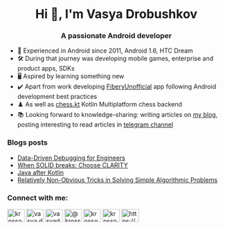 <h1 align="center">Hi 👋, I'm Vasya Drobushkov</h1>
<h3 align="center">A passionate Android developer</h3>

- 👴 Experienced in Android since 2011, Android 1.6, HTC Dream
- 🛠️ During that journey was developing mobile games, enterprise and product apps, SDKs
- 🖥️ Aspired by learning something new
- ✔️ Apart from work developing [FiberyUnofficial](https://github.com/krossovochkin/FiberyUnofficial) app following Android development best practices
- ♟️ As well as [chess.kt](https://github.com/krossovochkin/chess.kt) Kotlin Multiplatform chess backend
- 📚 Looking forward to knowledge-sharing: writing articles on [my blog](https://krossovochkin.com), posting interesting to read articles in [telegram channel](https://t.me/krossovochkin_newsletter)

### Blogs posts
<!-- BLOG-POST-LIST:START -->
- [Data-Driven Debugging for Engineers](https://krossovochkin.com/posts/2025_06_03_data_driven_debugging_for_engineers/)
- [When SOLID breaks: Choose CLARITY](https://krossovochkin.com/posts/2025_05_05_when_solid_breaks_choose_clarity/)
- [Java after Kotlin](https://krossovochkin.com/posts/2025_02_17_java_after_kotlin/)
- [Relatively Non-Obvious Tricks in Solving Simple Algorithmic Problems](https://krossovochkin.com/posts/2024_12_21_relatively_non_obvious_tricks_in_solving_simple_algorithmic_problems/)
<!-- BLOG-POST-LIST:END -->

<h3 align="left">Connect with me:</h3>
<p align="left">
<a href="https://twitter.com/krossovochkin" target="blank"><img align="center" src="https://cdn.jsdelivr.net/npm/simple-icons@3.0.1/icons/twitter.svg" alt="krossovochkin" height="30" width="40" /></a>
<a href="https://linkedin.com/in/vasya.drobushkov" target="blank"><img align="center" src="https://cdn.jsdelivr.net/npm/simple-icons@3.0.1/icons/linkedin.svg" alt="vasya.drobushkov" height="30" width="40" /></a>
<a href="https://fb.com/vasyadrobushkov" target="blank"><img align="center" src="https://cdn.jsdelivr.net/npm/simple-icons@3.0.1/icons/facebook.svg" alt="vasyadrobushkov" height="30" width="40" /></a>
<a href="https://medium.com/@krossovochkin" target="blank"><img align="center" src="https://cdn.jsdelivr.net/npm/simple-icons@3.0.1/icons/medium.svg" alt="@krossovochkin" height="30" width="40" /></a>
<a href="https://www.hackerrank.com/krossovochkin" target="blank"><img align="center" src="https://cdn.jsdelivr.net/npm/simple-icons@3.0.1/icons/hackerrank.svg" alt="krossovochkin" height="30" width="40" /></a>
<a href="https://www.leetcode.com/krossovochkin" target="blank"><img align="center" src="https://cdn.jsdelivr.net/npm/simple-icons@3.0.1/icons/leetcode.svg" alt="krossovochkin" height="30" width="40" /></a>
<a href="https://krossovochkin.github.io/index.xml" target="blank"><img align="center" src="https://cdn.jsdelivr.net/npm/simple-icons@3.0.1/icons/rss.svg" alt="https://krossovochkin.github.io/index.xml" height="30" width="40" /></a>
</p>
